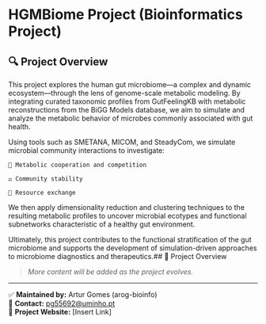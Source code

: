 # HGMBiome Project (Bioinformatics Project)

## 🔍 Project Overview

This project explores the human gut microbiome—a complex and dynamic ecosystem—through the lens of genome-scale metabolic modeling. By integrating curated taxonomic profiles from GutFeelingKB with metabolic reconstructions from the BiGG Models database, we aim to simulate and analyze the metabolic behavior of microbes commonly associated with gut health.

Using tools such as SMETANA, MICOM, and SteadyCom, we simulate microbial community interactions to investigate:

    🧬 Metabolic cooperation and competition

    ⚖️ Community stability

    🔄 Resource exchange

We then apply dimensionality reduction and clustering techniques to the resulting metabolic profiles to uncover microbial ecotypes and functional subnetworks characteristic of a healthy gut environment.

Ultimately, this project contributes to the functional stratification of the gut microbiome and supports the development of simulation-driven approaches to microbiome diagnostics and therapeutics.## 📌 Project Overview


> *More content will be added as the project evolves.*

---
✅ **Maintained by:** Artur Gomes (arog-bioinfo)  
📧 **Contact:** pg55692@uminho.pt  
🔗 **Project Website:** [Insert Link]  

